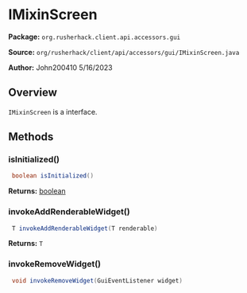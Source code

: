 # IMixinScreen

**Package:** `org.rusherhack.client.api.accessors.gui`

**Source:** `org/rusherhack/client/api/accessors/gui/IMixinScreen.java`

**Author:** John200410 5/16/2023



## Overview

`IMixinScreen` is a interface.

## Methods

### isInitialized()

```java
 boolean isInitialized()
```

**Returns:** [boolean](https://docs.oracle.com/en/java/javase/21/docs/api/java.base/java/lang/Boolean.html)

### invokeAddRenderableWidget()

```java
 T invokeAddRenderableWidget(T renderable)
```

**Returns:** `T`

### invokeRemoveWidget()

```java
 void invokeRemoveWidget(GuiEventListener widget)
```

